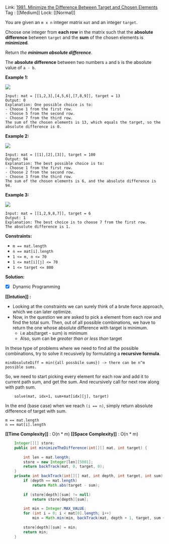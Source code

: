 Link: [1981. Minimize the Difference Between Target and Chosen Elements](https://leetcode.com/problems/minimize-the-difference-between-target-and-chosen-elements/)
Tag : [[Medium]]
Lock: [[Normal]]

You are given an `m x n` integer matrix `mat` and an integer `target`.

Choose one integer from **each row** in the matrix such that the **absolute difference** between `target` and the **sum** of the chosen elements is **minimized**.

Return _the **minimum absolute difference**_.

The **absolute difference** between two numbers `a` and `b` is the absolute value of `a - b`.

**Example 1:**

![](https://assets.leetcode.com/uploads/2021/08/03/matrix1.png)

```
Input: mat = [[1,2,3],[4,5,6],[7,8,9]], target = 13
Output: 0
Explanation: One possible choice is to:
- Choose 1 from the first row.
- Choose 5 from the second row.
- Choose 7 from the third row.
The sum of the chosen elements is 13, which equals the target, so the absolute difference is 0.
```

**Example 2:**

![](https://assets.leetcode.com/uploads/2021/08/03/matrix1-1.png)

```
Input: mat = [[1],[2],[3]], target = 100
Output: 94
Explanation: The best possible choice is to:
- Choose 1 from the first row.
- Choose 2 from the second row.
- Choose 3 from the third row.
The sum of the chosen elements is 6, and the absolute difference is 94.
```

**Example 3:**

![](https://assets.leetcode.com/uploads/2021/08/03/matrix1-3.png)

```
Input: mat = [[1,2,9,8,7]], target = 6
Output: 1
Explanation: The best choice is to choose 7 from the first row.
The absolute difference is 1.
```

**Constraints:**
-   `m == mat.length`
-   `n == mat[i].length`
-   `1 <= m, n <= 70`
-   `1 <= mat[i][j] <= 70`
-   `1 <= target <= 800`

**Solution:**

- [x] Dynamic Programming

**[[Intution]] :**
-   Looking at the constraints we can surely think of a brute force approach, which we can later optimize.
-   Now, in the question we are asked to pick a element from each row and find the total sum. Then, out of all possible combinations, we have to return the one whose absolute difference with target is minimum.
    -   i.e abs(target - sum) is minimum
    -   Also, sum can be _greater than or less than_ target

In these type of problems where we need to find all the possible combinations, try to solve it recusively by formulating a **recursive formula**.
```
minAbsoluteDiff = min({all possbile sums}) -> there can be n^m possible sums.
```
So, we need to start picking every element for each row and add it to current path sum, and get the sum. And recursively call for next row along with path sum.
```
	solve(mat, idx+1, sum+mat[idx][j], target)
```
In the end (base case) when we reach `(i == n)`, simply return absolute difference of target with sum.


```
m == mat.length
n == mat[i].length
```
**[[Time Complexity]]** : O(n * m)
**[[Space Complexity]]** : O(n * m)

```java
    Integer[][] store;
    public int minimizeTheDifference(int[][] mat, int target) {
        
        int len = mat.length;
        store = new Integer[len][5001];
        return backTrack(mat, 0, target, 0);
    }
    private int backTrack(int[][] mat, int depth, int target, int sum) {
        if (depth == mat.length)
            return Math.abs(target - sum);
        
        if (store[depth][sum] != null)
            return store[depth][sum];
        
        int min = Integer.MAX_VALUE;
        for (int i = 0; i < mat[0].length; i++)
            min = Math.min(min, backTrack(mat, depth + 1, target, sum + mat[depth][i]));
        
        store[depth][sum] = min;
        return min;
    }
```

